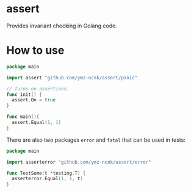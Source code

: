 # assert
Provides invariant checking in Golang code.

# How to use
```go
package main

import assert "github.com/ymz-ncnk/assert/panic"

// Turns on assertions.
func init() {
  assert.On = true
}

func main(){
  assert.Equal(1, 1)
}
```

There are also two packages `error` and `fatal` that can be used in tests:
```go
package main

import asserterror "github.com/ymz-ncnk/assert/error"

func TestSome(t *testing.T) {
  asserterror.Equal(1, 1, t)
}
```
